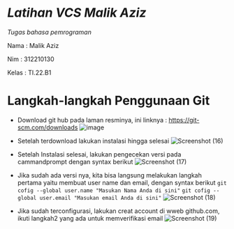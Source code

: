 # ***Latihan VCS Malik Aziz***
*Tugas bahasa pemrograman*


Nama  : Malik Aziz

Nim    : 312210130

Kelas : TI.22.B1

# Langkah-langkah Penggunaan Git

* Download git hub pada laman resminya, ini linknya : https://git-scm.com/downloads
![image](https://user-images.githubusercontent.com/115474879/196041408-a5385ba6-31db-4042-9638-77a9a0bd8ab4.png)

* Setelah terdownload lakukan instalasi hingga selesai
![Screenshot (16)](https://user-images.githubusercontent.com/115474879/196102730-4fa4f228-9ca1-43b9-a658-60ec13713e12.png)

* Setelah Instalasi selesai, lakukan pengecekan versi pada cammandprompt dengan syntax berikut
![Screenshot (17)](https://user-images.githubusercontent.com/115474879/196104608-fb54c29d-9650-41f7-953d-4d17248f6891.png)

* Jika sudah ada versi nya, kita bisa langsung melakukan langkah pertama yaitu membuat user name dan email, dengan syntax berikut
``` git cofig --global user.name "Masukan Nama Anda di sini" ```
``` git cofig --global user.email "Masukan email Anda di sini" ```
![Screenshot (18)](https://user-images.githubusercontent.com/115474879/196109595-c7785f62-3084-4454-ab68-233064b8b936.png)

* Jika sudah terconfigurasi, lakukan creat account di wweb github.com, ikuti langkah2 yang ada untuk memverifikasi email
![Screenshot (19)](https://user-images.githubusercontent.com/115474879/196109937-b94af6ec-6fa8-424c-924f-c7b4da6f372c.png)



